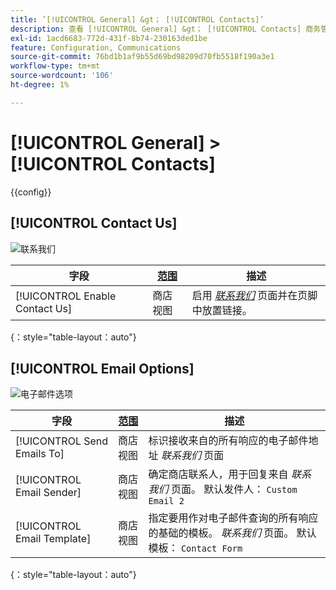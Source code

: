 ```yaml
---
title: ’[!UICONTROL General] &gt； [!UICONTROL Contacts]’
description: 查看 [!UICONTROL General] &gt； [!UICONTROL Contacts] 商务管理员页面。
exl-id: 1acd6683-772d-431f-8b74-230163ded1be
feature: Configuration, Communications
source-git-commit: 76bd1b1af9b55d69bd98209d70fb5518f190a3e1
workflow-type: tm+mt
source-wordcount: '106'
ht-degree: 1%

---
```


# [!UICONTROL General] > [!UICONTROL Contacts]

{{config}}

## [!UICONTROL Contact Us]

![联系我们](./assets/contacts-contact-us.png)<!-- zoom -->

<!-- [Contact Us](https://docs.magento.com/user-guide/stores/contact-us.html) -->

| 字段 | [范围](../../getting-started/websites-stores-views.md#scope-settings) | 描述 |
|--- |--- |--- |
| [!UICONTROL Enable Contact Us] | 商店视图 | 启用 [_联系我们_](../../getting-started/store-details.md#contact-us-form) 页面并在页脚中放置链接。 |

{：style=&quot;table-layout：auto&quot;}

## [!UICONTROL Email Options]

![电子邮件选项](./assets/contacts-email-options.png)<!-- zoom -->

<!-- [Email Options](https://docs.magento.com/user-guide/stores/contact-us.html) -->

| 字段 | [范围](../../getting-started/websites-stores-views.md#scope-settings) | 描述 |
|--- |--- |--- |
| [!UICONTROL Send Emails To] | 商店视图 | 标识接收来自的所有响应的电子邮件地址 _联系我们_ 页面 |
| [!UICONTROL Email Sender] | 商店视图 | 确定商店联系人，用于回复来自 _联系我们_ 页面。 默认发件人： `Custom Email 2` |
| [!UICONTROL Email Template] | 商店视图 | 指定要用作对电子邮件查询的所有响应的基础的模板。 _联系我们_ 页面。 默认模板： `Contact Form` |

{：style=&quot;table-layout：auto&quot;}
